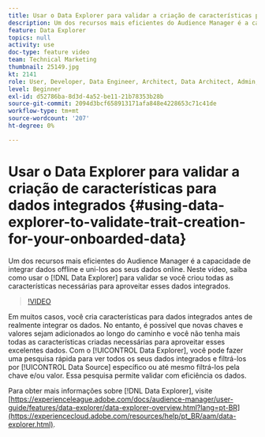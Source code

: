 ```yaml
---
title: Usar o Data Explorer para validar a criação de características para dados integrados
description: Um dos recursos mais eficientes do Audience Manager é a capacidade de integrar dados offline e uni-los aos seus dados online. Neste vídeo, saiba como usar o Data Explorer para validar que você criou todas as características necessárias para aproveitar esses dados integrados.
feature: Data Explorer
topics: null
activity: use
doc-type: feature video
team: Technical Marketing
thumbnail: 25149.jpg
kt: 2141
role: User, Developer, Data Engineer, Architect, Data Architect, Admin, Leader
level: Beginner
exl-id: d52786ba-8d3d-4a52-be11-21b78353b28b
source-git-commit: 2094d3bcf658913171afa848e4228653c71c41de
workflow-type: tm+mt
source-wordcount: '207'
ht-degree: 0%

---
```


# Usar o Data Explorer para validar a criação de características para dados integrados {#using-data-explorer-to-validate-trait-creation-for-your-onboarded-data}

Um dos recursos mais eficientes do Audience Manager é a capacidade de integrar dados offline e uni-los aos seus dados online. Neste vídeo, saiba como usar o [!DNL Data Explorer] para validar se você criou todas as características necessárias para aproveitar esses dados integrados.

>[!VIDEO](https://video.tv.adobe.com/v/30834/?quality=12&captions=por_br)

Em muitos casos, você cria características para dados integrados antes de realmente integrar os dados. No entanto, é possível que novas chaves e valores sejam adicionados ao longo do caminho e você não tenha mais todas as características criadas necessárias para aproveitar esses excelentes dados. Com o [!UICONTROL Data Explorer], você pode fazer uma pesquisa rápida para ver todos os seus dados integrados e filtrá-los por [!UICONTROL Data Source] específico ou até mesmo filtrá-los pela chave e/ou valor. Essa pesquisa permite validar com eficiência os dados.

Para obter mais informações sobre [!DNL Data Explorer], visite [https://experienceleague.adobe.com/docs/audience-manager/user-guide/features/data-explorer/data-explorer-overview.html?lang=pt-BR](https://experiencecloud.adobe.com/resources/help/pt_BR/aam/data-explorer.html).
